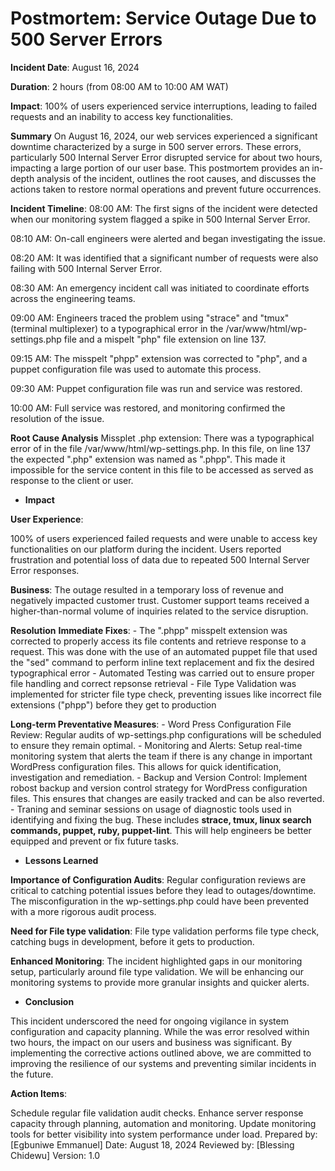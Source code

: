 # Postmortem: Service Outage Due to 500 Server Errors

__Incident Date__: August 16, 2024

__Duration__: 2 hours (from 08:00 AM to 10:00 AM WAT)

__Impact__: 100% of users experienced service interruptions, leading to failed requests and an inability to access key functionalities.

__Summary__
On August 16, 2024, our web services experienced a significant downtime characterized by a surge in 500 server errors. These errors, particularly 500 Internal Server Error disrupted service for about two hours, impacting a large portion of our user base. This postmortem provides an in-depth analysis of the incident, outlines the root causes, and discusses the actions taken to restore normal operations and prevent future occurrences.

__Incident Timeline__:
08:00 AM: The first signs of the incident were detected when our monitoring system flagged a spike in 500 Internal Server Error.

08:10 AM: On-call engineers were alerted and began investigating the issue.

08:20 AM: It was identified that a significant number of requests were also failing with 500 Internal Server Error.

08:30 AM: An emergency incident call was initiated to coordinate efforts across the engineering teams.

09:00 AM: Engineers traced the problem using "strace" and "tmux" (terminal multiplexer) to a typographical error in the /var/www/html/wp-settings.php file and a mispelt "php" file extension on line 137.

09:15 AM: The misspelt "phpp" extension was corrected to "php", and a puppet configuration file was used to automate this process.

09:30 AM: Puppet configuration file was run and service was restored.

10:00 AM: Full service was restored, and monitoring confirmed the resolution of the issue.

__Root Cause Analysis__
Missplet .php extension:
There was a typographical error of in the file /var/www/html/wp-settings.php. In this file, on line 137 the expected ".php" extension was named as ".phpp". This made it impossible for the service content in this file to be accessed as served as response to the client or user.

* __Impact__

__User Experience__:

100% of users experienced failed requests and were unable to access key functionalities on our platform during the incident.
Users reported frustration and potential loss of data due to repeated 500 Internal Server Error responses.

__Business__:
The outage resulted in a temporary loss of revenue and negatively impacted customer trust.
Customer support teams received a higher-than-normal volume of inquiries related to the service disruption.

__Resolution__
__Immediate Fixes__:
    - The ".phpp" misspelt extension was corrected to properly access its file contents and retrieve response to a request. This was done with the use of an automated puppet file that used the "sed" command to perform inline text replacement and fix the desired typographical error
    - Automated Testing was carried out to ensure proper file handling and correct repsonse retrieval
    - File Type Validation was implemented for stricter file type check, preventing issues like incorrect file extensions ("phpp") before they get to production

__Long-term Preventative Measures__:
    - Word Press Configuration File Review: Regular audits of wp-settings.php configurations will be scheduled to ensure they remain optimal.
    - Monitoring and Alerts: Setup real-time monitoring system that alerts the team if there is any change in important WordPress configuration files. This allows for quick identification, investigation and remediation.
    - Backup and Version Control: Implement robost backup and version control strategy for WordPress configuration files. This ensures that changes are easily tracked and can be also reverted.
    - Traning and seminar sessions on usage of diagnostic tools used in identifying and fixing the bug. These includes __strace, tmux, linux search commands, puppet, ruby, puppet-lint__. This will help engineers be better equipped and prevent or fix future tasks.

* __Lessons Learned__

__Importance of Configuration Audits__: Regular configuration reviews are critical to catching potential issues before they lead to outages/downtime. The misconfiguration in the wp-settings.php could have been prevented with a more rigorous audit process.

__Need for File type validation__: File type validation performs file type check, catching bugs in development, before it gets to production.

__Enhanced Monitoring__: The incident highlighted gaps in our monitoring setup, particularly around file type validation. We will be enhancing our monitoring systems to provide more granular insights and quicker alerts.

* __Conclusion__

This incident underscored the need for ongoing vigilance in system configuration and capacity planning. While the  was error resolved within two hours, the impact on our users and business was significant. By implementing the corrective actions outlined above, we are committed to improving the resilience of our systems and preventing similar incidents in the future.

__Action Items__:

 Schedule regular file validation audit checks.
 Enhance server response capacity through planning, automation and monitoring.
 Update monitoring tools for better visibility into system performance under load.
Prepared by: [Egbuniwe Emmanuel]
Date: August 18, 2024
Reviewed by: [Blessing Chidewu]
Version: 1.0
